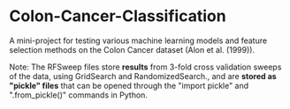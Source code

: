 # Colon-Cancer-Classification

A mini-project for testing various machine learning models and feature selection methods on the Colon Cancer dataset (Alon et al. (1999)).


Note: The RFSweep files store **results** from 3-fold cross validation sweeps of the data, using GridSearch and RandomizedSearch., and are **stored as "pickle" files** that can be opened through the "import pickle" and ".from_pickle()" commands in Python. 
